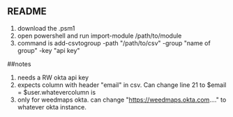 ## README
1. download the .psm1
2. open powershell and run import-module /path/to/module
3. command is add-csvtogroup -path "/path/to/csv" -group "name of group" -key "api key"

##notes
1. needs a RW okta api key
2. expects column with header "email" in csv. Can change line 21 to $email = $user.whatevercolumn is
3. only for weedmaps okta.  can change "https://weedmaps.okta.com...." to whatever okta instance.
